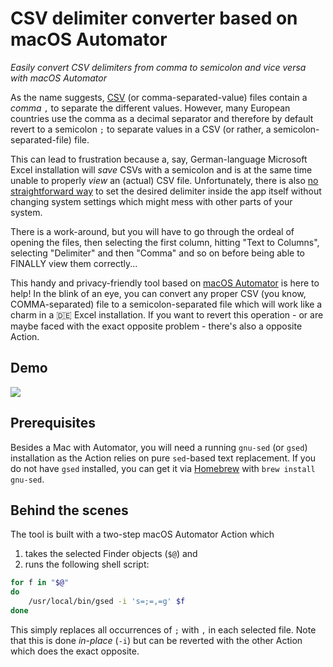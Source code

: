 # CSV delimiter converter based on macOS Automator
*Easily convert CSV delimiters from comma to semicolon and vice versa with macOS Automator*

As the name suggests, [CSV](https://en.wikipedia.org/wiki/Comma-separated_values#Standardization) (or comma-separated-value) files contain a *comma* `,`  to separate the different values. However, many European countries use the comma as a decimal separator and therefore by default revert to a semicolon `;` to separate values in a CSV (or rather, a semicolon-separated-file) file.

This can lead to frustration because a, say, German-language Microsoft Excel installation will *save* CSVs with a semicolon and is at the same time unable to properly *view* an (actual) CSV file. Unfortunately, there is also [no straightforward way](https://superuser.com/a/988762) to set the desired delimiter inside the app itself without changing system settings which might mess with other parts of your system.

There is a work-around, but you will have to go through the ordeal of opening the files, then selecting the first column, hitting "Text to Columns", selecting "Delimiter" and then "Comma" and so on before being able to FINALLY view them correctly...

This handy and privacy-friendly tool based on [macOS Automator](https://support.apple.com/guide/automator/welcome/mac) is here to help! In the blink of an eye, you can convert any proper CSV (you know, COMMA-separated) file to a semicolon-separated file which will work like a charm in a :de: Excel installation. If you want to revert this operation - or are maybe faced with the exact opposite problem - there's also a opposite Action.

## Demo
![](delim-converter-demo.gif)

## Prerequisites
Besides a Mac with Automator, you will need a running `gnu-sed` (or `gsed`) installation as the Action relies on pure `sed`-based text replacement. If you do not have `gsed` installed, you can get it via [Homebrew](https://formulae.brew.sh/formula/gnu-sed) with `brew install gnu-sed`.

## Behind the scenes
The tool is built with a two-step macOS Automator Action which
1. takes the selected Finder objects (`$@`) and
2. runs the following shell script:

```bash
for f in "$@"
do
	/usr/local/bin/gsed -i 's=;=,=g' $f
done
```

This simply replaces all occurrences of `;` with `,` in each selected file. Note that this is done *in-place* (`-i`) but can be reverted with the other Action which does the exact opposite.
